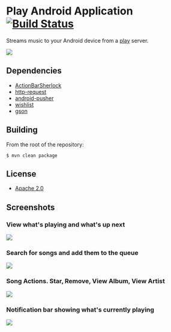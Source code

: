 # Play Android Application [![Build Status](https://travis-ci.org/play/play-android.png)](https://travis-ci.org/play/play-android)

Streams music to your Android device from a [play](https://github.com/play/play) server.

<a href="https://play.google.com/store/apps/details?id=com.github.play">
  <img src="http://www.android.com/images/brand/android_app_on_play_large.png">
</a>

## Dependencies

  * [ActionBarSherlock](https://github.com/JakeWharton/ActionBarSherlock)
  * [http-request](https://github.com/kevinsawicki/http-request)
  * [android-pusher](https://github.com/kevinsawicki/android_pusher)
  * [wishlist](https://github.com/kevinsawicki/wishlist)
  * [gson](http://code.google.com/p/google-gson/)

## Building

From the root of the repository:

```
$ mvn clean package
```

## License

* [Apache 2.0](http://www.apache.org/licenses/LICENSE-2.0.html)

## Screenshots

### View what's playing and what's up next

![](http://f.cl.ly/items/110W2r1B0k2a040w2e1j/Dashboard.png)

### Search for songs and add them to the queue

![](http://f.cl.ly/items/122q0O162Y0a3Y3m1I3h/song_search.png)

### Song Actions. Star, Remove, View Album, View Artist

![](http://f.cl.ly/items/0w2W2n3K3I2P2F1q3e1m/Song_actions.png)

### Notification bar showing what's currently playing

![](http://f.cl.ly/items/1s0E0s1p2R1K1I0t2I1u/unnamed.jpeg)
